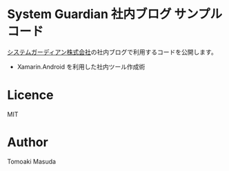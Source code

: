 # System Guardian 社内ブログ サンプルコード

[システムガーディアン株式会社](http://sys-guard.com/)の社内ブログで利用するコードを公開します。

- Xamarin.Android を利用した社内ツール作成術

# Licence

MIT

# Author 
Tomoaki Masuda

